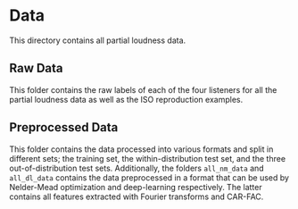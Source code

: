 # Data

This directory contains all partial loudness data.

## Raw Data
This folder contains the raw labels of each of the four listeners for all the partial loudness data as well as the ISO reproduction examples.

## Preprocessed Data
This folder contains the data processed into various formats and split in different sets; the training set, the within-distribution test set, and the three out-of-distribution test sets.
Additionally, the folders `all_nm_data` and `all_dl_data` contains the data preprocessed in a format that can be used by Nelder-Mead optimization and deep-learning respectively. The latter contains all features extracted with Fourier transforms and CAR-FAC.
